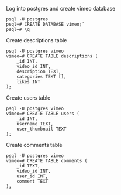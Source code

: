 Log into postgres and create vimeo database

```
psql -U postgres
psql=# CREATE DATABASE vimeo;`
psql=# \q
```

Create descriptions table

```
psql -U postgres vimeo
vimeo=# CREATE TABLE descriptions (
    _id INT,
    video_id INT,
    description TEXT,
    categories TEXT [],
    likes INT
);
```

Create users table

```
psql -U postgres vimeo
vimeo=# CREATE TABLE users (
    _id INT,
    username TEXT,
    user_thumbnail TEXT
);
```

Create comments table

```
psql -U postgres vimeo
vimeo=# CREATE TABLE comments (
    _id TEXT,
    video_id INT,
    user_id INT,
    comment TEXT
);
```